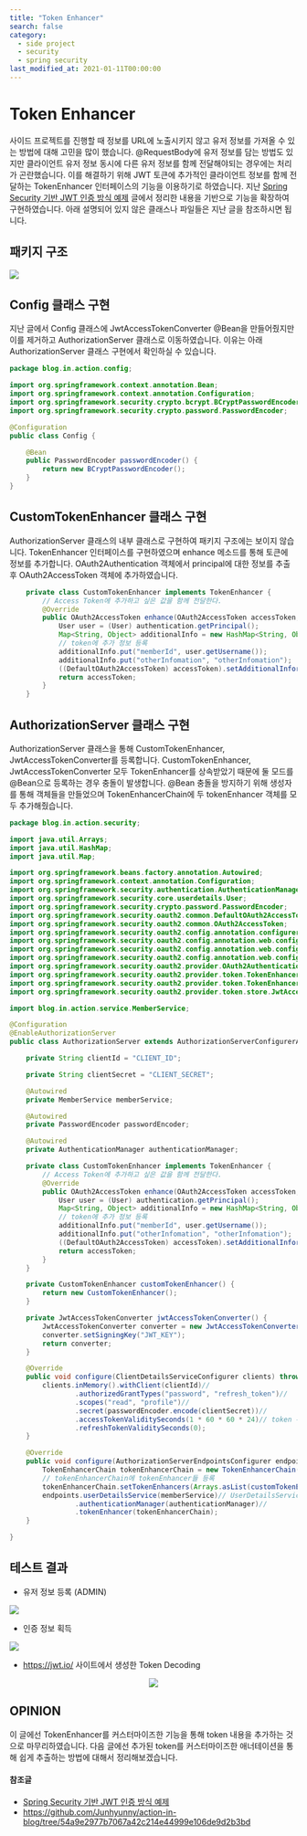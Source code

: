 ```yaml
---
title: "Token Enhancer"
search: false
category: 
  - side project
  - security
  - spring security
last_modified_at: 2021-01-11T00:00:00
---
```


# Token Enhancer<br>

사이드 프로젝트를 진행할 때 정보를 URL에 노출시키지 않고 유저 정보를 가져올 수 있는 방법에 대해 고민을 많이 했습니다. 
@RequestBody에 유저 정보를 담는 방법도 있지만 클라이언트 유저 정보 동시에 다른 유저 정보를 함께 전달해야되는 경우에는 처리가 곤란했습니다. 
이를 해결하기 위해 JWT 토큰에 추가적인 클라이언트 정보를 함께 전달하는 TokenEnhancer 인터페이스의 기능을 이용하기로 하였습니다. 
지난 [Spring Security 기반 JWT 인증 방식 예제][jwt-blogLink] 글에서 정리한 내용을 기반으로 기능을 확장하여 구현하였습니다. 
아래 설명되어 있지 않은 클래스나 파일들은 지난 글을 참조하시면 됩니다. 

## 패키지 구조
<p align="left"><img src="/images/token-enhancer-1.JPG"></p>

## Config 클래스 구현
지난 글에서 Config 클래스에 JwtAccessTokenConverter @Bean을 만들어줬지만 이를 제거하고 AuthorizationServer 클래스로 이동하였습니다. 
이유는 아래 AuthorizationServer 클래스 구현에서 확인하실 수 있습니다. 

```java
package blog.in.action.config;

import org.springframework.context.annotation.Bean;
import org.springframework.context.annotation.Configuration;
import org.springframework.security.crypto.bcrypt.BCryptPasswordEncoder;
import org.springframework.security.crypto.password.PasswordEncoder;

@Configuration
public class Config {

	@Bean
	public PasswordEncoder passwordEncoder() {
		return new BCryptPasswordEncoder();
	}
}
```
## CustomTokenEnhancer 클래스 구현
AuthorizationServer 클래스의 내부 클래스로 구현하여 패키지 구조에는 보이지 않습니다. 
TokenEnhancer 인터페이스를 구현하였으며 enhance 메소드를 통해 토큰에 정보를 추가합니다. OAuth2Authentication 객체에서 principal에 대한 정보를 추출 후 OAuth2AccessToken 객체에 추가하였습니다. 
```java
	private class CustomTokenEnhancer implements TokenEnhancer {
		// Access Token에 추가하고 싶은 값을 함께 전달한다.
		@Override
		public OAuth2AccessToken enhance(OAuth2AccessToken accessToken, OAuth2Authentication authentication) {
			User user = (User) authentication.getPrincipal();
			Map<String, Object> additionalInfo = new HashMap<String, Object>();
			// token에 추가 정보 등록
			additionalInfo.put("memberId", user.getUsername());
			additionalInfo.put("otherInfomation", "otherInfomation");
			((DefaultOAuth2AccessToken) accessToken).setAdditionalInformation(additionalInfo);
			return accessToken;
		}
	}
```

## AuthorizationServer 클래스 구현
AuthorizationServer 클래스을 통해 CustomTokenEnhancer, JwtAccessTokenConverter를 등록합니다. 
CustomTokenEnhancer, JwtAccessTokenConverter 모두 TokenEnhancer를 상속받았기 때문에 둘 모드를 @Bean으로 등록하는 경우 충돌이 발생합니다. 
@Bean 충돌을 방지하기 위해 생성자를 통해 객체들을 만들었으며 TokenEnhancerChain에 두 tokenEnhancer 객체를 모두 추가해줬습니다. 

```java
package blog.in.action.security;

import java.util.Arrays;
import java.util.HashMap;
import java.util.Map;

import org.springframework.beans.factory.annotation.Autowired;
import org.springframework.context.annotation.Configuration;
import org.springframework.security.authentication.AuthenticationManager;
import org.springframework.security.core.userdetails.User;
import org.springframework.security.crypto.password.PasswordEncoder;
import org.springframework.security.oauth2.common.DefaultOAuth2AccessToken;
import org.springframework.security.oauth2.common.OAuth2AccessToken;
import org.springframework.security.oauth2.config.annotation.configurers.ClientDetailsServiceConfigurer;
import org.springframework.security.oauth2.config.annotation.web.configuration.AuthorizationServerConfigurerAdapter;
import org.springframework.security.oauth2.config.annotation.web.configuration.EnableAuthorizationServer;
import org.springframework.security.oauth2.config.annotation.web.configurers.AuthorizationServerEndpointsConfigurer;
import org.springframework.security.oauth2.provider.OAuth2Authentication;
import org.springframework.security.oauth2.provider.token.TokenEnhancer;
import org.springframework.security.oauth2.provider.token.TokenEnhancerChain;
import org.springframework.security.oauth2.provider.token.store.JwtAccessTokenConverter;

import blog.in.action.service.MemberService;

@Configuration
@EnableAuthorizationServer
public class AuthorizationServer extends AuthorizationServerConfigurerAdapter {

	private String clientId = "CLIENT_ID";

	private String clientSecret = "CLIENT_SECRET";

	@Autowired
	private MemberService memberService;

	@Autowired
	private PasswordEncoder passwordEncoder;

	@Autowired
	private AuthenticationManager authenticationManager;

	private class CustomTokenEnhancer implements TokenEnhancer {
		// Access Token에 추가하고 싶은 값을 함께 전달한다.
		@Override
		public OAuth2AccessToken enhance(OAuth2AccessToken accessToken, OAuth2Authentication authentication) {
			User user = (User) authentication.getPrincipal();
			Map<String, Object> additionalInfo = new HashMap<String, Object>();
			// token에 추가 정보 등록
			additionalInfo.put("memberId", user.getUsername());
			additionalInfo.put("otherInfomation", "otherInfomation");
			((DefaultOAuth2AccessToken) accessToken).setAdditionalInformation(additionalInfo);
			return accessToken;
		}
	}

	private CustomTokenEnhancer customTokenEnhancer() {
		return new CustomTokenEnhancer();
	}

	private JwtAccessTokenConverter jwtAccessTokenConverter() {
		JwtAccessTokenConverter converter = new JwtAccessTokenConverter();
		converter.setSigningKey("JWT_KEY");
		return converter;
	}

	@Override
	public void configure(ClientDetailsServiceConfigurer clients) throws Exception {
		clients.inMemory().withClient(clientId)//
				.authorizedGrantTypes("password", "refresh_token")//
				.scopes("read", "profile")//
				.secret(passwordEncoder.encode(clientSecret))//
				.accessTokenValiditySeconds(1 * 60 * 60 * 24)// token 유효 시간 등록
				.refreshTokenValiditySeconds(0);
	}

	@Override
	public void configure(AuthorizationServerEndpointsConfigurer endpoints) throws Exception {
		TokenEnhancerChain tokenEnhancerChain = new TokenEnhancerChain();
		// tokenEnhancerChain에 tokenEnhancer들 등록
		tokenEnhancerChain.setTokenEnhancers(Arrays.asList(customTokenEnhancer(), jwtAccessTokenConverter())); // JWT Converter 등록
		endpoints.userDetailsService(memberService)// UserDetailsService 등록
				.authenticationManager(authenticationManager)//
				.tokenEnhancer(tokenEnhancerChain);
	}

}
```
## 테스트 결과
- 유저 정보 등록 (ADMIN)
<p align="left"><img src="/images/token-enhancer-2.JPG"></p>

- 인증 정보 획득
<p align="left"><img src="/images/token-enhancer-3.JPG"></p>

- <https://jwt.io/> 사이트에서 생성한 Token Decoding 
<p align="center"><img src="/images/token-enhancer-4.JPG"></p>

## OPINION
이 글에선 TokenEnhancer를 커스터마이즈한 기능을 통해 token 내용을 추가하는 것으로 마무리하였습니다. 다음 글에선 추가된 token를 커스터마이즈한 애너테이션을 통해 쉽게 추출하는 방법에 대해서 정리해보겠습니다.

#### 참조글
- [Spring Security 기반 JWT 인증 방식 예제][jwt-blogLink]
- <https://github.com/Junhyunny/action-in-blog/tree/54a9e2977b7067a42c214e44999e106de9d2b3bd>

[jwt-blogLink]: https://junhyunny.github.io/side%20project/security/spring%20security/spring-security-example/